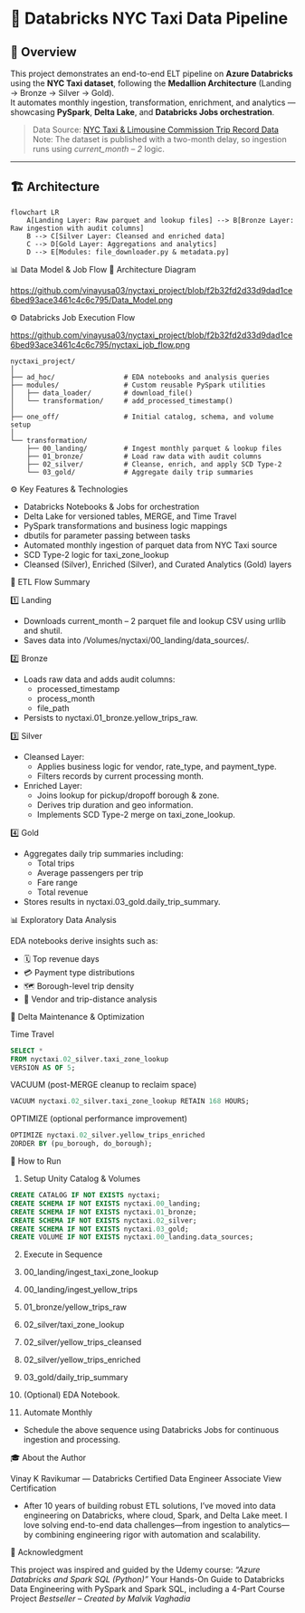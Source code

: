 # 🚕 Databricks NYC Taxi Data Pipeline

## 🧭 Overview
This project demonstrates an end-to-end ELT pipeline on **Azure Databricks** using the **NYC Taxi dataset**, following the **Medallion Architecture** (Landing → Bronze → Silver → Gold).  
It automates monthly ingestion, transformation, enrichment, and analytics — showcasing **PySpark**, **Delta Lake**, and **Databricks Jobs orchestration**.

> Data Source: [NYC Taxi & Limousine Commission Trip Record Data](https://www.nyc.gov/site/tlc/about/tlc-trip-record-data.page)  
> Note: The dataset is published with a two-month delay, so ingestion runs using *current_month – 2* logic.

---

## 🏗️ Architecture
```mermaid
flowchart LR
    A[Landing Layer: Raw parquet and lookup files] --> B[Bronze Layer: Raw ingestion with audit columns]
    B --> C[Silver Layer: Cleansed and enriched data]
    C --> D[Gold Layer: Aggregations and analytics]
    D --> E[Modules: file_downloader.py & metadata.py]
```

📊 Data Model & Job Flow
🧩 Architecture Diagram

https://github.com/vinayusa03/nyctaxi_project/blob/f2b32fd2d33d9dad1ce6bed93ace3461c4c6c795/Data_Model.png

⚙️ Databricks Job Execution Flow

https://github.com/vinayusa03/nyctaxi_project/blob/f2b32fd2d33d9dad1ce6bed93ace3461c4c6c795/nyctaxi_job_flow.png

```text
nyctaxi_project/
│
├── ad_hoc/                 # EDA notebooks and analysis queries
├── modules/                # Custom reusable PySpark utilities
│   ├── data_loader/        # download_file()
│   └── transformation/     # add_processed_timestamp()
│
├── one_off/                # Initial catalog, schema, and volume setup
│
└── transformation/
    ├── 00_landing/         # Ingest monthly parquet & lookup files
    ├── 01_bronze/          # Load raw data with audit columns
    ├── 02_silver/          # Cleanse, enrich, and apply SCD Type-2
    └── 03_gold/            # Aggregate daily trip summaries
```
⚙️ Key Features & Technologies

- Databricks Notebooks & Jobs for orchestration
- Delta Lake for versioned tables, MERGE, and Time Travel
- PySpark transformations and business logic mappings
- dbutils for parameter passing between tasks
- Automated monthly ingestion of parquet data from NYC Taxi source
- SCD Type-2 logic for taxi_zone_lookup
- Cleansed (Silver), Enriched (Silver), and Curated Analytics (Gold) layers

🔄 ETL Flow Summary

1️⃣ Landing
- Downloads current_month – 2 parquet file and lookup CSV using urllib and shutil.
- Saves data into /Volumes/nyctaxi/00_landing/data_sources/.

2️⃣ Bronze
- Loads raw data and adds audit columns:
  - processed_timestamp
  - process_month
  - file_path
- Persists to nyctaxi.01_bronze.yellow_trips_raw.

3️⃣ Silver
- Cleansed Layer:
  - Applies business logic for vendor, rate_type, and payment_type.
  - Filters records by current processing month.
- Enriched Layer:
  - Joins lookup for pickup/dropoff borough & zone.
  - Derives trip duration and geo information.
  - Implements SCD Type-2 merge on taxi_zone_lookup.

4️⃣ Gold
- Aggregates daily trip summaries including:
  - Total trips
  - Average passengers per trip
  - Fare range
  - Total revenue
- Stores results in nyctaxi.03_gold.daily_trip_summary.

📊 Exploratory Data Analysis

EDA notebooks derive insights such as:

  - 🗓️ Top revenue days
  - 💳 Payment type distributions
  - 🗺️ Borough-level trip density
  - 🚖 Vendor and trip-distance analysis

🧼 Delta Maintenance & Optimization

Time Travel
```sql
SELECT * 
FROM nyctaxi.02_silver.taxi_zone_lookup 
VERSION AS OF 5;
```

VACUUM (post-MERGE cleanup to reclaim space)
```sql
VACUUM nyctaxi.02_silver.taxi_zone_lookup RETAIN 168 HOURS;
```
OPTIMIZE (optional performance improvement)
```sql
OPTIMIZE nyctaxi.02_silver.yellow_trips_enriched 
ZORDER BY (pu_borough, do_borough);
```

🚀 How to Run
1. Setup Unity Catalog & Volumes
  ```sql
  CREATE CATALOG IF NOT EXISTS nyctaxi;
  CREATE SCHEMA IF NOT EXISTS nyctaxi.00_landing;
  CREATE SCHEMA IF NOT EXISTS nyctaxi.01_bronze;
  CREATE SCHEMA IF NOT EXISTS nyctaxi.02_silver;
  CREATE SCHEMA IF NOT EXISTS nyctaxi.03_gold;
  CREATE VOLUME IF NOT EXISTS nyctaxi.00_landing.data_sources;
  ```

2. Execute in Sequence

  1. 00_landing/ingest_taxi_zone_lookup
  2. 00_landing/ingest_yellow_trips
  3. 01_bronze/yellow_trips_raw
  4. 02_silver/taxi_zone_lookup
  5. 02_silver/yellow_trips_cleansed
  6. 02_silver/yellow_trips_enriched
  7. 03_gold/daily_trip_summary
  8. (Optional) EDA Notebook.

3. Automate Monthly
   
  - Schedule the above sequence using Databricks Jobs for continuous ingestion and processing.

🎓 About the Author

Vinay K Ravikumar — Databricks Certified Data Engineer Associate
View Certification
  - After 10 years of building robust ETL solutions, I’ve moved into data engineering on Databricks, where cloud, Spark, and Delta Lake meet.
  I love solving end-to-end data challenges—from ingestion to analytics—by combining engineering rigor with automation and scalability.

🙏 Acknowledgment

This project was inspired and guided by the Udemy course:
*“Azure Databricks and Spark SQL (Python)”*
Your Hands-On Guide to Databricks Data Engineering with PySpark and Spark SQL, including a 4-Part Course Project
*Bestseller – Created by Malvik Vaghadia*


